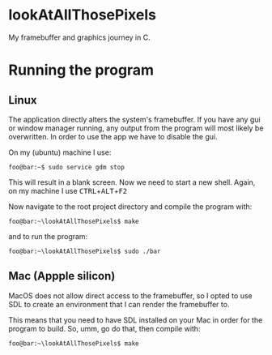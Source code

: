 # lookAtAllThosePixels
My framebuffer and graphics journey in C.

# Running the program
## Linux
The application directly alters the system's framebuffer.
If you have any gui or window manager running, any output from the program will most likely be overwritten.
In order to use the app we have to disable the gui.

On my (ubuntu) machine I use:
```console
foo@bar:~$ sudo service gdm stop
```

This will result in a blank screen. Now we need to start a new shell.
Again, on my machine I use <kbd>CTRL</kbd>+<kbd>ALT</kbd>+<kbd>F2</kbd>

Now navigate to the root project directory and compile the program with:
```console
foo@bar:~\lookAtAllThosePixels$ make
```

and to run the program:
```console
foo@bar:~\lookAtAllThosePixels$ sudo ./bar
```

## Mac (Appple silicon)
MacOS does not allow direct access to the framebuffer, so I opted to use SDL to create an environment that I can render the framebuffer to.

This means that you need to have SDL installed on your Mac in order for the program to build.
So, umm, go do that, then compile with:
```console
foo@bar:~\lookAtAllThosePixels$ make
```
